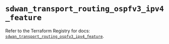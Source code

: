 # `sdwan_transport_routing_ospfv3_ipv4_feature`

Refer to the Terraform Registry for docs: [`sdwan_transport_routing_ospfv3_ipv4_feature`](https://registry.terraform.io/providers/ciscodevnet/sdwan/0.8.0/docs/resources/transport_routing_ospfv3_ipv4_feature).
